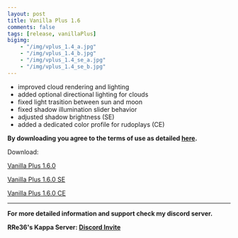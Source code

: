 ```yaml
---
layout: post
title: Vanilla Plus 1.6
comments: false
tags: [release, vanillaPlus]
bigimg: 
    - "/img/vplus_1.4_a.jpg"
    - "/img/vplus_1.4_b.jpg"
    - "/img/vplus_1.4_se_a.jpg"
    - "/img/vplus_1.4_se_b.jpg"
---
```


* improved cloud rendering and lighting
* added optional directional lighting for clouds
* fixed light trasition between sun and moon
* fixed shadow illumination slider behavior
* adjusted shadow brightness (SE)
* added a dedicated color profile for rudoplays (CE)

**By downloading you agree to the terms of use as detailed [here](https://rre36.github.io/glProjectsWeb/license/).**

Download:

[Vanilla Plus 1.6.0](https://github.com/rre36/glsl_vplus/releases/download/v1.6.0/VPlus_v1.6.0.zip)

[Vanilla Plus 1.6.0 SE](https://github.com/rre36/glsl_vplus/releases/download/v1.6.0se/VPlus_v1.6.0_SE.zip)

[Vanilla Plus 1.6.0 CE](https://github.com/rre36/glsl_vplus/releases/download/v1.6.0ce/VPlus_v1.6.0_CE.zip)

***

**For more detailed information and support check my discord server.**

**RRe36's Kappa Server: [Discord Invite](https://discord.gg/y5xzQ6H)**